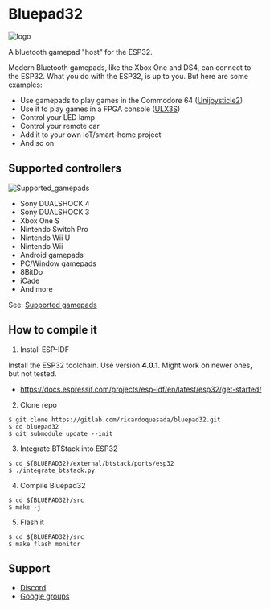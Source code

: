 # Bluepad32

![logo](https://lh3.googleusercontent.com/pw/ACtC-3dNNrE9YKWMQNBTVYl8gkX70jN2qLwSYMQFLR0IzzoRT9uTQ1a9n80O3tyNmF95MLxL9NPWlqm5ph7e9wTGZoHeQWPMsJWqs3qiHub1LcigLtlEX09V6f1DWwQlg52OkeumKDJTG_ext8EN_J6kn0kAqg=-no)

A bluetooth gamepad "host" for the ESP32.

Modern Bluetooth gamepads, like the Xbox One and DS4, can connect to the ESP32.
What you do with the ESP32, is up to you. But here are some examples:

* Use gamepads to play games in the Commodore 64 ([Unijoysticle2][unijoysticle2])
* Use it to play games in a FPGA console ([ULX3S][ulx3s])
* Control your LED lamp
* Control your remote car
* Add it to your own IoT/smart-home project
* And so on

[unijoysticle2]: https://retro.moe/unijoysticle2/
[ulx3s]: https://www.crowdsupply.com/radiona/ulx3s


## Supported controllers

![Supported_gamepads](https://lh3.googleusercontent.com/U1PRr4a21yGffPHxRlONqeolOnr2i-IuONM4ajQksvxB5Lr3zfQFmkHJJbwRNVUY0WrNik5Ia79se3sQx0aa4axuGnBbytyH_5fJnKELX4FOMRM4qrF3bYCmmp0Vk3ZnltQ0YCiRTK0=-no)

- Sony DUALSHOCK 4
- Sony DUALSHOCK 3
- Xbox One S
- Nintendo Switch Pro
- Nintendo Wii U
- Nintendo Wii
- Android gamepads
- PC/Window gamepads
- 8BitDo
- iCade
- And more

See: [Supported gamepads][gamepads]

[gamepads]: https://gitlab.com/ricardoquesada/bluepad32/blob/master/docs/supported_gamepads.md

## How to compile it

1. Install ESP-IDF

Install the ESP32 toolchain. Use version **4.0.1**. Might work on newer ones, but not tested.

* https://docs.espressif.com/projects/esp-idf/en/latest/esp32/get-started/

2. Clone repo

```
$ git clone https://gitlab.com/ricardoquesada/bluepad32.git
$ cd bluepad32
$ git submodule update --init
```

3. Integrate BTStack into ESP32

```
$ cd ${BLUEPAD32}/external/btstack/ports/esp32
$ ./integrate_btstack.py
```

4. Compile Bluepad32

```
$ cd ${BLUEPAD32}/src
$ make -j
```

5. Flash it

```
$ cd ${BLUEPAD32}/src
$ make flash monitor
```

## Support

- [Discord][discord]
- [Google groups][forum]

[discord]: https://discord.com/channels/775177861665521725/775177925938642945
[forum]: https://groups.google.com/forum/#!forum/unijoysticle
